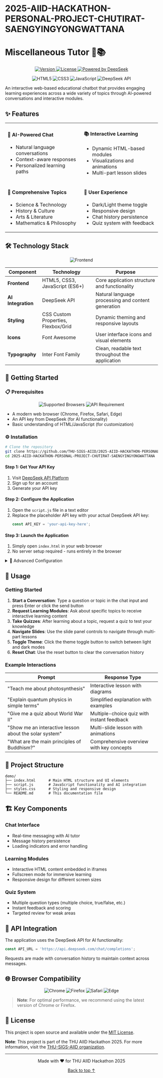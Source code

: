# 2025-AIID-HACKATHON-PERSONAL-PROJECT-CHUTIRAT-SAENGYINGYONGWATTANA
# Miscellaneous Tutor 🤖📚
<a name="top"></a>

<p align="center">
  <a href="https://github.com/THU-SIGS-AIID/2025-AIID-HACKATHON-PERSONAL-PROJECT-CHUTIRAT-SAENGYINGYONGWATTANA">
    <img src="https://img.shields.io/badge/version-1.0.0-blue.svg" alt="Version">
  </a>
  <a href="https://github.com/THU-SIGS-AIID/2025-AIID-HACKATHON-PERSONAL-PROJECT-CHUTIRAT-SAENGYINGYONGWATTANA/blob/main/LICENSE">
    <img src="https://img.shields.io/badge/license-MIT-green.svg" alt="License">
  </a>
  <a href="https://platform.deepseek.com/">
    <img src="https://img.shields.io/badge/Powered%20by-DeepSeek-purple.svg" alt="Powered by DeepSeek">
  </a>
</p>

<p align="center">
  <img src="https://img.shields.io/badge/HTML5-E34F26?logo=html5&logoColor=white" alt="HTML5">
  <img src="https://img.shields.io/badge/CSS3-1572B6?logo=css3&logoColor=white" alt="CSS3">
  <img src="https://img.shields.io/badge/JavaScript-F7DF1E?logo=javascript&logoColor=black" alt="JavaScript">
  <img src="https://img.shields.io/badge/API-DeepSeek-800080?logo=data:image/svg%2bxml;base64,PHN2ZyB4bWxucz0iaHR0cDovL3d3dy53My5vcmcvMjAwMC9zdmciIHZpZXdCb3g9IjAgMCAyNCAyNCIgZmlsbD0id2hpdGUiIHdpZHRoPSIxOCIgaGVpZ2h0PSIxOCI+PHBhdGggZD0iTTEyIDJMNCA3djEwYzAgMS4xLjkgMiAyIDJoMTJjMS4xIDAgMi0uOSAyLTJWN2wtOC01em0wIDE4LjVjLS44MyAwLTEuNS0uNjctMS41LTEuNXMuNjctMS41IDEuNS0xLjUgMS41LjY3IDEuNSAxLjUtLjY3IDEuNS0xLjUgMS41em0zLTQuNUg5di0xLjVoNnYxLjV6Ii8+PC9zdmc+" alt="DeepSeek API">
</p>

An interactive web-based educational chatbot that provides engaging learning experiences across a wide variety of topics through AI-powered conversations and interactive modules.

## ✨ Features

<table>
  <tr>
    <td width="50%">
      <h4>🤖 AI-Powered Chat</h4>
      <ul>
        <li>Natural language conversations</li>
        <li>Context-aware responses</li>
        <li>Personalized learning paths</li>
      </ul>
    </td>
    <td width="50%">
      <h4>📚 Interactive Learning</h4>
      <ul>
        <li>Dynamic HTML-based modules</li>
        <li>Visualizations and animations</li>
        <li>Multi-part lesson slides</li>
      </ul>
    </td>
  </tr>
  <tr>
    <td width="50%">
      <h4>🎯 Comprehensive Topics</h4>
      <ul>
        <li>Science & Technology</li>
        <li>History & Culture</li>
        <li>Arts & Literature</li>
        <li>Mathematics & Philosophy</li>
      </ul>
    </td>
    <td width="50%">
      <h4>🎨 User Experience</h4>
      <ul>
        <li>Dark/Light theme toggle</li>
        <li>Responsive design</li>
        <li>Chat history persistence</li>
        <li>Quiz system with feedback</li>
      </ul>
    </td>
  </tr>
</table>


## 🛠️ Technology Stack

<p align="center">
  <img src="https://img.shields.io/badge/Frontend-HTML5%20%7C%20CSS3%20%7C%20JavaScript%20(ES6%2B)-blue" alt="Frontend">
</p>

| Component | Technology | Purpose |
|-----------|------------|---------|
| **Frontend** | HTML5, CSS3, JavaScript (ES6+) | Core application structure and functionality |
| **AI Integration** | DeepSeek API | Natural language processing and content generation |
| **Styling** | CSS Custom Properties, Flexbox/Grid | Dynamic theming and responsive layouts |
| **Icons** | Font Awesome | User interface icons and visual elements |
| **Typography** | Inter Font Family | Clean, readable text throughout the application |


## 🚀 Getting Started


### 📋 Prerequisites

<p align="center">
  <img src="https://img.shields.io/badge/Browser-Chrome%20%7C%20Firefox%20%7C%20Safari%20%7C%20Edge-blue" alt="Supported Browsers">
  <img src="https://img.shields.io/badge/API-DeepSeek%20Key-purple" alt="API Requirement">
</p>

- A modern web browser (Chrome, Firefox, Safari, Edge)
- An API key from DeepSeek (for AI functionality)
- Basic understanding of HTML/JavaScript (for customization)


### ⚙️ Installation

```bash
# Clone the repository
git clone https://github.com/THU-SIGS-AIID/2025-AIID-HACKATHON-PERSONAL-PROJECT-CHUTIRAT-SAENGYINGYONGWATTANA.git
cd 2025-AIID-HACKATHON-PERSONAL-PROJECT-CHUTIRAT-SAENGYINGYONGWATTANA
```

#### Step 1: Get Your API Key
1. Visit [DeepSeek API Platform](https://platform.deepseek.com/)
2. Sign up for an account
3. Generate your API key

#### Step 2: Configure the Application
1. Open the `script.js` file in a text editor
2. Replace the placeholder API key with your actual DeepSeek API key:
   ```javascript
   const API_KEY = 'your-api-key-here';
   ```

#### Step 3: Launch the Application
1. Simply open `index.html` in your web browser
2. No server setup required - runs entirely in the browser

<details>
<summary>🔧 Advanced Configuration</summary>

To configure the AI tutor behavior, modify the `SYSTEM_PROMPT` variable in `script.js`. This controls how the AI responds to user queries and generates learning content.

</details>


## 📖 Usage

### Getting Started
1. **Start a Conversation**: Type a question or topic in the chat input and press Enter or click the send button
2. **Request Learning Modules**: Ask about specific topics to receive interactive learning content
3. **Take Quizzes**: After learning about a topic, request a quiz to test your knowledge
4. **Navigate Slides**: Use the slide panel controls to navigate through multi-part lessons
5. **Toggle Theme**: Click the theme toggle button to switch between light and dark modes
6. **Reset Chat**: Use the reset button to clear the conversation history

### Example Interactions
<div align="center">

| Prompt | Response Type |
|--------|---------------|
| "Teach me about photosynthesis" | Interactive lesson with diagrams |
| "Explain quantum physics in simple terms" | Simplified explanation with examples |
| "Give me a quiz about World War II" | Multiple-choice quiz with instant feedback |
| "Show me an interactive lesson about the solar system" | Multi-slide lesson with animations |
| "What are the main principles of Buddhism?" | Comprehensive overview with key concepts |

</div>


## 📁 Project Structure

```
demo/
├── index.html      # Main HTML structure and UI elements
├── script.js       # JavaScript functionality and AI integration
├── styles.css      # Styling and responsive design
└── README.md       # This documentation file
```


## 🏗️ Key Components

### Chat Interface
- Real-time messaging with AI tutor
- Message history persistence
- Loading indicators and error handling

### Learning Modules
- Interactive HTML content embedded in iframes
- Fullscreen mode for immersive learning
- Responsive design for different screen sizes

### Quiz System
- Multiple question types (multiple choice, true/false, etc.)
- Instant feedback and scoring
- Targeted review for weak areas


## 🔌 API Integration

The application uses the DeepSeek API for AI functionality:

```javascript
const API_URL = 'https://api.deepseek.com/chat/completions';
```

Requests are made with conversation history to maintain context across messages.


## 🌐 Browser Compatibility

<p align="center">
  <img src="https://img.shields.io/badge/Chrome-60%2B-blue" alt="Chrome">
  <img src="https://img.shields.io/badge/Firefox-55%2B-orange" alt="Firefox">
  <img src="https://img.shields.io/badge/Safari-12%2B-blue" alt="Safari">
  <img src="https://img.shields.io/badge/Edge-79%2B-blue" alt="Edge">
</p>

> **Note**: For optimal performance, we recommend using the latest version of Chrome or Firefox.


## 📄 License

This project is open source and available under the [MIT License](LICENSE).

**Note**: This project is part of the THU AIID Hackathon 2025. For more information, visit the [THU-SIGS-AIID organization](https://github.com/THU-SIGS-AIID).

---

<div align="center">
  <p>Made with ❤️ for THU AIID Hackathon 2025</p>
  <p>
    <a href="#top">Back to top ↑</a>
  </p>
</div>

